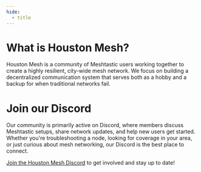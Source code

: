 ```yaml
---
hide:
  - title
---
```

# What is Houston Mesh?
Houston Mesh is a community of Meshtastic users working together to create a highly resilient, city-wide mesh network. We focus on building a decentralized communication system that serves both as a hobby and a backup for when traditional networks fail.


# Join our Discord
Our community is primarily active on Discord, where members discuss Meshtastic setups, share network updates, and help new users get started. Whether you're troubleshooting a node, looking for coverage in your area, or just curious about mesh networking, our Discord is the best place to connect.  

[Join the Houston Mesh Discord](https://discord.gg/GtgUh3ndrC) to get involved and stay up to date!

